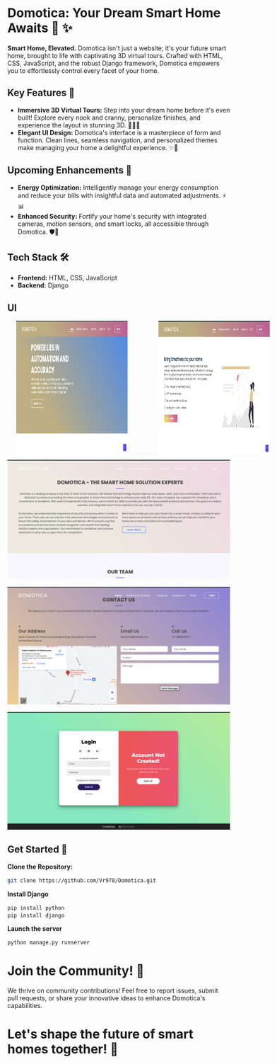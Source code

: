 # Domotica: Your Dream Smart Home Awaits 🏡 ✨

**Smart Home, Elevated.** Domotica isn't just a website; it's your future smart home, brought to life with captivating 3D virtual tours. Crafted with HTML, CSS, JavaScript, and the robust Django framework, Domotica empowers you to effortlessly control every facet of your home.

## Key Features 🔑

- **Immersive 3D Virtual Tours:** Step into your dream home before it's even built! Explore every nook and cranny, personalize finishes, and experience the layout in stunning 3D. 🚶‍♂️💫
- **Elegant UI Design:** Domotica's interface is a masterpiece of form and function. Clean lines, seamless navigation, and personalized themes make managing your home a delightful experience. ✨🎨

## Upcoming Enhancements 🚧

- **Energy Optimization:** Intelligently manage your energy consumption and reduce your bills with insightful data and automated adjustments. ⚡📊
- **Enhanced Security:** Fortify your home's security with integrated cameras, motion sensors, and smart locks, all accessible through Domotica. 🛡️👀

## Tech Stack 🛠️

- **Frontend:** HTML, CSS, JavaScript
- **Backend:** Django

## UI

<div style="display: flex; gap: 20px;align-items:center;">

  <img src="./assets/img/UI1.png" alt="UI-1" style="width: 50%;height:300px;position: relative; left: 20px">
  <img src="./assets/img/UI2.png" alt="UI-2" style="width: 50%;height:300px;position: relative; left: 70px">

</div>


![UIImage](./assets/img/UI3.png)


![UIImage](./assets/img/UI4.png)


![UIImage](./assets/img/UI5.png)


## Get Started 🚀

**Clone the Repository:**

```bash
git clone https://github.com/Vr978/Domotica.git
```

**Install Django**

```bash
pip install python
pip install django
```

**Launch the server**

```bash
python manage.py runserver
```

# Join the Community! 🤝
We thrive on community contributions! Feel free to report issues, submit pull requests, or share your innovative ideas to enhance Domotica's capabilities.

# Let's shape the future of smart homes together! 🌟